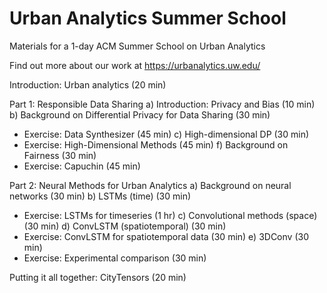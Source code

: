 # Urban Analytics Summer School
Materials for a 1-day ACM Summer School on Urban Analytics

Find out more about our work at https://urbanalytics.uw.edu/

Introduction: Urban analytics (20 min)

Part 1: Responsible Data Sharing
a) Introduction: Privacy and Bias (10 min)
b) Background on Differential Privacy for Data Sharing (30 min)
* Exercise: Data Synthesizer (45 min)
c) High-dimensional DP (30 min)
* Exercise: High-Dimensional Methods (45 min)
f) Background on Fairness (30 min)
* Exercise: Capuchin (45 min)

Part 2: Neural Methods for Urban Analytics
a) Background on neural networks (30 min)
b) LSTMs (time) (30 min)
* Exercise: LSTMs for timeseries (1 hr)
c) Convolutional methods (space) (30 min)
d) ConvLSTM (spatiotemporal) (30 min)
* Exercise: ConvLSTM for spatiotemporal data (30 min)
e) 3DConv (30 min)
* Exercise: Experimental comparison (30 min)

Putting it all together: CityTensors (20 min)
